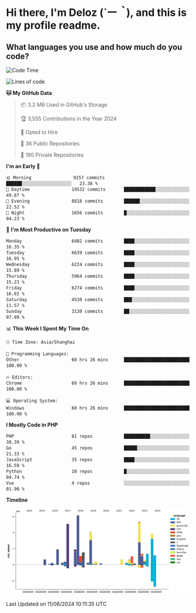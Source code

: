 # **Hi there, I'm Deloz (*´ー｀*), and this is my profile readme.**

## **What languages you use and how much do you code?**

<!--START_SECTION:waka-->
![Code Time](http://img.shields.io/badge/Code%20Time-4%2C174%20hrs%2045%20mins-blue)

![Lines of code](https://img.shields.io/badge/From%20Hello%20World%20I%27ve%20Written-40.9%20million%20lines%20of%20code-blue)

**🐱 My GitHub Data** 

> 📦 3.2 MB Used in GitHub's Storage 
 > 
> 🏆 3,555 Contributions in the Year 2024
 > 
> 💼 Opted to Hire
 > 
> 📜 36 Public Repositories 
 > 
> 🔑 190 Private Repositories 
 > 
**I'm an Early 🐤** 

```text
🌞 Morning                9157 commits        ██████░░░░░░░░░░░░░░░░░░░   23.38 % 
🌆 Daytime                19532 commits       ████████████░░░░░░░░░░░░░   49.87 % 
🌃 Evening                8818 commits        ██████░░░░░░░░░░░░░░░░░░░   22.52 % 
🌙 Night                  1656 commits        █░░░░░░░░░░░░░░░░░░░░░░░░   04.23 % 
```
📅 **I'm Most Productive on Tuesday** 

```text
Monday                   6402 commits        ████░░░░░░░░░░░░░░░░░░░░░   16.35 % 
Tuesday                  6639 commits        ████░░░░░░░░░░░░░░░░░░░░░   16.95 % 
Wednesday                6224 commits        ████░░░░░░░░░░░░░░░░░░░░░   15.89 % 
Thursday                 5964 commits        ████░░░░░░░░░░░░░░░░░░░░░   15.23 % 
Friday                   6274 commits        ████░░░░░░░░░░░░░░░░░░░░░   16.02 % 
Saturday                 4530 commits        ███░░░░░░░░░░░░░░░░░░░░░░   11.57 % 
Sunday                   3130 commits        ██░░░░░░░░░░░░░░░░░░░░░░░   07.99 % 
```


📊 **This Week I Spent My Time On** 

```text
🕑︎ Time Zone: Asia/Shanghai

💬 Programming Languages: 
Other                    60 hrs 26 mins      █████████████████████████   100.00 % 

🔥 Editors: 
Chrome                   60 hrs 26 mins      █████████████████████████   100.00 % 

💻 Operating System: 
Windows                  60 hrs 26 mins      █████████████████████████   100.00 % 
```

**I Mostly Code in PHP** 

```text
PHP                      81 repos            ██████████░░░░░░░░░░░░░░░   38.39 % 
Go                       45 repos            █████░░░░░░░░░░░░░░░░░░░░   21.33 % 
JavaScript               35 repos            ████░░░░░░░░░░░░░░░░░░░░░   16.59 % 
Python                   10 repos            █░░░░░░░░░░░░░░░░░░░░░░░░   04.74 % 
Vue                      4 repos             ░░░░░░░░░░░░░░░░░░░░░░░░░   01.90 % 
```



**Timeline**

![Lines of Code chart](https://raw.githubusercontent.com/deloz/deloz/main/assets/bar_graph.png)


 Last Updated on 11/06/2024 10:11:35 UTC
<!--END_SECTION:waka-->
